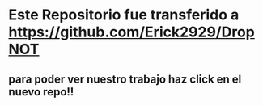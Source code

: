 # Este Repositorio fue transferido a https://github.com/Erick2929/DropNOT
## para poder ver nuestro trabajo haz click en el nuevo repo!!
